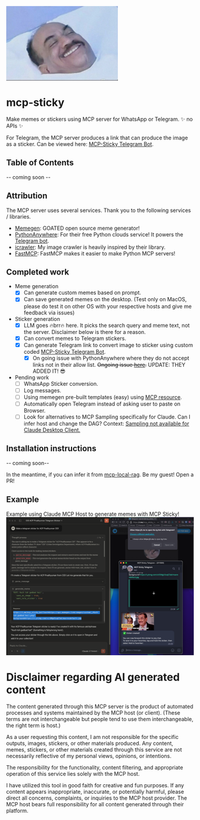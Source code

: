 <img src='images/banner.jpg' width='300' height='200'>

# mcp-sticky
Make memes or stickers using MCP server for WhatsApp or Telegram. ✨ no APIs ✨

For Telegram, the MCP server produces a link that can produce the image as a sticker. Can be viewed here: <a href="https://github.com/nkapila6/mcp-sticky-tele">MCP-Sticky Telegram Bot</a>.


## Table of Contents
-- coming soon --

## Attribution
The MCP server uses several services. Thank you to the following services / libraries.
- [Memegen](https://memegen.link/): GOATED open source meme generator!
- [PythonAnywhere](https://www.pythonanywhere.com/): For their free Python clouds service! It powers the [Telegram bot](https://github.com/nkapila6/mcp-sticky-tele).
- [icrawler](https://github.com/hellock/icrawler): My image crawler is heavily inspired by their library.
- [FastMCP](https://gofastmcp.com/getting-started/welcome): FastMCP makes it easier to make Python MCP servers!

## Completed work
- Meme generation
  - [x] Can generate custom memes based on prompt.
  - [x] Can save generated memes on the desktop. (Test only on MacOS, please do test it on other OS with your respective hosts and give me feedback via issues)
- Sticker generation
  - [x] LLM goes 🔥brr🔥 here. It picks the search query and meme text, not the server. Disclaimer below is there for a reason.
  - [x] Can convert memes to Telegram stickers.
  - [x] Can generate Telegram link to convert image to sticker using custom coded <a href="https://github.com/nkapila6/mcp-sticky-tele">MCP-Sticky Telegram Bot</a>.
    - [X] On going issue with PythonAnywhere where they do not accept links not in their allow list. ~~Ongoing issue [here](https://support.anaconda.com/hc/requests/77653).~~ UPDATE: THEY ADDED IT! 😎
  
- Pending work
  - [ ] WhatsApp Sticker conversion.
  - [ ] Log messages.
  - [ ] Using memegen pre-built templates (easy) using [MCP resource](https://gofastmcp.com/servers/resources).
  - [ ] Automatically open Telegram instead of asking user to paste on Browser.
  - [ ] Look for alternatives to MCP Sampling specifically for Claude. Can I infer host and change the DAG? Context: [Sampling not available for Claude Desktop Client.](https://modelcontextprotocol.io/docs/concepts/sampling#sampling)

## Installation instructions
-- coming soon--

In the meantime, if you can infer it from [mcp-local-rag](https://github.com/nkapila6/mcp-local-rag/). Be my guest! Open a PR!

## Example
Example using Claude MCP Host to generate memes with MCP Sticky!
<img src='images/example.jpeg'>

# Disclaimer regarding AI generated content
The content generated through this MCP server is the product of automated processes and systems maintained by the MCP host (or client). (These terms are not interchangeable but people tend to use them interchangeable, the right term is host.)

As a user requesting this content, I am not responsible for the specific outputs, images, stickers, or other materials produced. Any content, memes, stickers, or other materials created through this service are not necessarily reflective of my personal views, opinions, or intentions. 

The responsibility for the functionality, content filtering, and appropriate operation of this service lies solely with the MCP host.

I have utilized this tool in good faith for creative and fun purposes. If any content appears inappropriate, inaccurate, or potentially harmful, please direct all concerns, complaints, or inquiries to the MCP host provider. The MCP host bears full responsibility for all content generated through their platform.